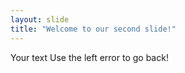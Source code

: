 ```yaml
---
layout: slide
title: "Welcome to our second slide!"
---
```

Your text
Use the left error to go back!
